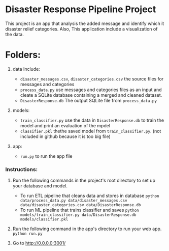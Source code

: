# Disaster Response Pipeline Project
This project is an app that analysis the added message and identify which it disaster relief categories. 
Also, This application include a visualization of the data.

# Folders:
1. data Include:
    - `disaster_messages.csv`, `disaster_categories.csv` the source files for messages and categories 
    - `process_data.py` use messages and categories files as an input and cleate a SQLite database containing a merged and cleaned dataset.
    - `DisasterResponse.db` The output SQLite file from `process_data.py`
    
2. models:
    - `train_classifier.py` use the data in `DisasterResponse.db` to train the model and print an evaluation of the mpdel
    - `classifier.pkl` thethe saved model from `train_classifier.py`. (not included in github because it is too big file)

3. app:
    - `run.py` to run the app file

### Instructions:
1. Run the following commands in the project's root directory to set up your database and model.

    - To run ETL pipeline that cleans data and stores in database
        `python data/process_data.py data/disaster_messages.csv data/disaster_categories.csv data/DisasterResponse.db`
    - To run ML pipeline that trains classifier and saves
        `python models/train_classifier.py data/DisasterResponse.db models/classifier.pkl`

2. Run the following command in the app's directory to run your web app.
    `python run.py`

3. Go to http://0.0.0.0:3001/
